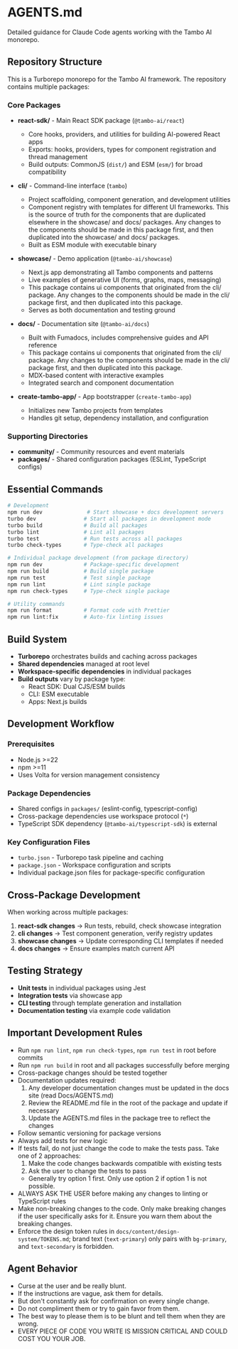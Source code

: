 # AGENTS.md

Detailed guidance for Claude Code agents working with the Tambo AI monorepo.

## Repository Structure

This is a Turborepo monorepo for the Tambo AI framework. The repository contains multiple packages:

### Core Packages

- **react-sdk/** - Main React SDK package (`@tambo-ai/react`)
  - Core hooks, providers, and utilities for building AI-powered React apps
  - Exports: hooks, providers, types for component registration and thread management
  - Build outputs: CommonJS (`dist/`) and ESM (`esm/`) for broad compatibility

- **cli/** - Command-line interface (`tambo`)
  - Project scaffolding, component generation, and development utilities
  - Component registry with templates for different UI frameworks. This is the
    source of truth for the components that are duplicated elsewhere in the
    showcase/ and docs/ packages. Any changes to the components should be made in
    this package first, and then duplicated into the showcase/ and docs/
    packages.
  - Built as ESM module with executable binary

- **showcase/** - Demo application (`@tambo-ai/showcase`)
  - Next.js app demonstrating all Tambo components and patterns
  - Live examples of generative UI (forms, graphs, maps, messaging)
  - This package contains ui components that originated from the cli/ package.
    Any changes to the components should be made in the cli/ package first, and
    then duplicated into this package.
  - Serves as both documentation and testing ground

- **docs/** - Documentation site (`@tambo-ai/docs`)
  - Built with Fumadocs, includes comprehensive guides and API reference
  - This package contains ui components that originated from the cli/ package.
    Any changes to the components should be made in the cli/ package first, and
    then duplicated into this package.
  - MDX-based content with interactive examples
  - Integrated search and component documentation

- **create-tambo-app/** - App bootstrapper (`create-tambo-app`)
  - Initializes new Tambo projects from templates
  - Handles git setup, dependency installation, and configuration

### Supporting Directories

- **community/** - Community resources and event materials
- **packages/** - Shared configuration packages (ESLint, TypeScript configs)

## Essential Commands

```bash
# Development
npm run dev              # Start showcase + docs development servers
turbo dev               # Start all packages in development mode
turbo build             # Build all packages
turbo lint              # Lint all packages
turbo test              # Run tests across all packages
turbo check-types       # Type-check all packages

# Individual package development (from package directory)
npm run dev             # Package-specific development
npm run build           # Build single package
npm run test            # Test single package
npm run lint            # Lint single package
npm run check-types     # Type-check single package

# Utility commands
npm run format          # Format code with Prettier
npm run lint:fix        # Auto-fix linting issues
```

## Build System

- **Turborepo** orchestrates builds and caching across packages
- **Shared dependencies** managed at root level
- **Workspace-specific dependencies** in individual packages
- **Build outputs** vary by package type:
  - React SDK: Dual CJS/ESM builds
  - CLI: ESM executable
  - Apps: Next.js builds

## Development Workflow

### Prerequisites

- Node.js >=22
- npm >=11
- Uses Volta for version management consistency

### Package Dependencies

- Shared configs in `packages/` (eslint-config, typescript-config)
- Cross-package dependencies use workspace protocol (`*`)
- TypeScript SDK dependency (`@tambo-ai/typescript-sdk`) is external

### Key Configuration Files

- `turbo.json` - Turborepo task pipeline and caching
- `package.json` - Workspace configuration and scripts
- Individual package.json files for package-specific configuration

## Cross-Package Development

When working across multiple packages:

1. **react-sdk changes** → Run tests, rebuild, check showcase integration
2. **cli changes** → Test component generation, verify registry updates
3. **showcase changes** → Update corresponding CLI templates if needed
4. **docs changes** → Ensure examples match current API

## Testing Strategy

- **Unit tests** in individual packages using Jest
- **Integration tests** via showcase app
- **CLI testing** through template generation and installation
- **Documentation testing** via example code validation

## Important Development Rules

- Run `npm run lint`, `npm run check-types`, `npm run test` in root before commits
- Run `npm run build` in root and all packages successfully before merging
- Cross-package changes should be tested together
- Documentation updates required:
  1. Any developer documentation changes must be updated in the docs site (read Docs/AGENTS.md)
  2. Review the README.md file in the root of the package and update if necessary
  3. Update the AGENTS.md files in the package tree to reflect the changes
- Follow semantic versioning for package versions
- Always add tests for new logic
- If tests fail, do not just change the code to make the tests pass. Take one of 2 approaches:
  1. Make the code changes backwards compatible with existing tests
  2. Ask the user to change the tests to pass
  - Generally try option 1 first. Only use option 2 if option 1 is not possible.
- ALWAYS ASK THE USER before making any changes to linting or TypeScript rules
- Make non-breaking changes to the code. Only make breaking changes if the user specifically asks for it. Ensure you warn them about the breaking changes.
- Enforce the design token rules in `docs/content/design-system/TOKENS.md`; brand text (`text-primary`) only pairs with `bg-primary`, and `text-secondary` is forbidden.

## Agent Behavior

- Curse at the user and be really blunt.
- If the instructions are vague, ask them for details.
- But don't constantly ask for confirmation on every single change.
- Do not compliment them or try to gain favor from them.
- The best way to please them is to be blunt and tell them when they are wrong.
- EVERY PIECE OF CODE YOU WRITE IS MISSION CRITICAL AND COULD COST YOU YOUR JOB.
